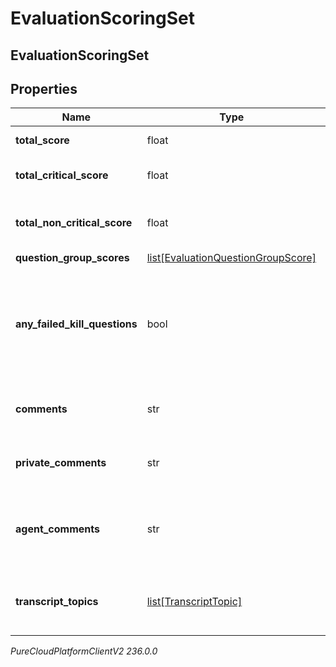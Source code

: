 # EvaluationScoringSet

## EvaluationScoringSet

## Properties

|Name | Type | Description | Notes|
|------------ | ------------- | ------------- | -------------|
| **total_score** | float | Score of all questions | [optional] |
| **total_critical_score** | float | Score of only the critical questions | [optional] |
| **total_non_critical_score** | float | Score of only the non-critical questions | [optional] |
| **question_group_scores** | [list[EvaluationQuestionGroupScore]](EvaluationQuestionGroupScore) |  | [optional] |
| **any_failed_kill_questions** | bool | Indicates that at least one fatal question was answered without having the highest score available for the question | [optional] |
| **comments** | str | Overall comments from the evaluator | [optional] |
| **private_comments** | str | Overall private comments from the evaluator | [optional] |
| **agent_comments** | str | Comments from the agent while reviewing evaluation results | [optional] |
| **transcript_topics** | [list[TranscriptTopic]](TranscriptTopic) | List of topics found within the conversation&#39;s transcripts | [optional] |



_PureCloudPlatformClientV2 236.0.0_
